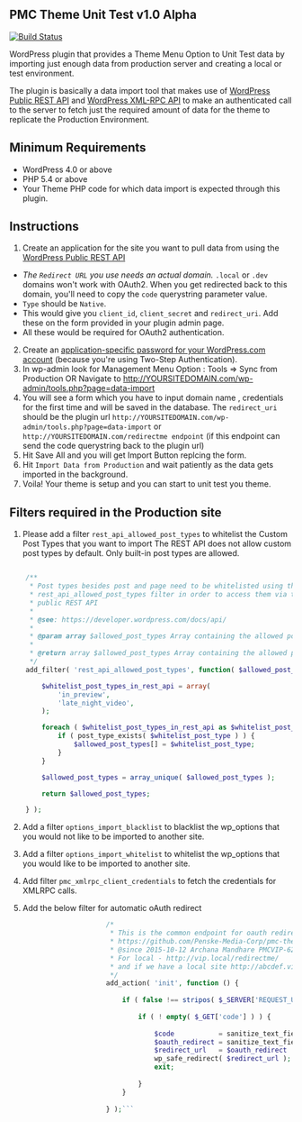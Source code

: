 PMC Theme Unit Test v1.0 Alpha
---------------------------------

[![Build Status](https://travis-ci.org/Penske-Media-Corp/pmc-theme-unit-test.svg?branch=master)](https://travis-ci.org/Penske-Media-Corp/pmc-theme-unit-test)

WordPress plugin that provides a Theme Menu Option to Unit Test data by importing just enough data from production server and creating a local or test environment.

The plugin is basically a data import tool that makes use of [WordPress Public REST API](https://developer.wordpress.com/docs/api/) and [WordPress XML-RPC API](https://codex.wordpress.org/XML-RPC_WordPress_API/Taxonomies) to make an authenticated call to the server to fetch just the required amount of data for the theme to replicate the Production Environment.

## Minimum Requirements

- WordPress 4.0 or above
- PHP 5.4 or above
- Your Theme PHP code for which data import is expected through this plugin.

## Instructions

1. Create an application for the site you want to pull data from using the [WordPress Public REST API](https://developer.wordpress.com/apps/)
  * *The `Redirect URL` you use needs an actual domain.* `.local` or `.dev` domains won't work with OAuth2. When you get redirected back to this domain, you'll need to copy the `code` querystring parameter value.
  * `Type` should be `Native`.
  * This would give you `client_id`, `client_secret` and `redirect_uri`. Add these on the form provided in your plugin admin page.
  * All these would be required for OAuth2 authentication.
2. Create an [application-specific password for your WordPress.com account](https://en.support.wordpress.com/security/two-step-authentication/#application-specific-passwords) (because you're using Two-Step Authentication).
3. In wp-admin look for Management Menu Option :  Tools => Sync from Production
			OR
	Navigate to http://YOURSITEDOMAIN.com/wp-admin/tools.php?page=data-import
4. You will see a form which you have to input domain name , credentials for the first time and will be saved in the database. The `redirect_uri` should be the plugin url `http://YOURSITEDOMAIN.com/wp-admin/tools.php?page=data-import` or `http://YOURSITEDOMAIN.com/redirectme endpoint` (if this endpoint can send the code querystring back to the plugin url)
5. Hit Save All and you will get Import Button replcing the form.
6. Hit `Import Data from Production` and wait patiently as the data gets imported in the background.
7. Voila! Your theme is setup and you can start to unit test you theme.

## Filters required in the Production site

1. Please add a filter `rest_api_allowed_post_types` to whitelist the Custom Post Types that you want to import
	The REST API does not allow custom post types by default. Only built-in post types are allowed.
```php

	/**
	 * Post types besides post and page need to be whitelisted using the
	 * rest_api_allowed_post_types filter in order to access them via the
	 * public REST API
	 *
	 * @see: https://developer.wordpress.com/docs/api/
	 *
	 * @param array $allowed_post_types Array containing the allowed post_types
	 *
	 * @return array $allowed_post_types Array containing the allowed post_types
	 */
	add_filter( 'rest_api_allowed_post_types', function( $allowed_post_types ) {

		$whitelist_post_types_in_rest_api = array(
			'in_preview',
			'late_night_video',
		);

		foreach ( $whitelist_post_types_in_rest_api as $whitelist_post_type ) {
			if ( post_type_exists( $whitelist_post_type ) ) {
				$allowed_post_types[] = $whitelist_post_type;
			}
		}

		$allowed_post_types = array_unique( $allowed_post_types );

		return $allowed_post_types;

	} );

```

2. Add a filter `options_import_blacklist` to blacklist the wp_options that you would not like to be imported to another site.

3. Add a filter `options_import_whitelist` to whitelist the wp_options that you would like to be imported to another site.

4. Add filter `pmc_xmlrpc_client_credentials` to fetch the credentials for XMLRPC calls.

5. Add the below filter for automatic oAuth redirect
```php
                        /*
                         * This is the common endpoint for oauth redirect for theme unit test plugin
                         * https://github.com/Penske-Media-Corp/pmc-theme-unit-test
                         * @since 2015-10-12 Archana Mandhare PMCVIP-62
                         * For local - http://vip.local/redirectme/
                         * and if we have a local site http://abcdef.vip.local/wp-admin
                         */
                        add_action( 'init', function () {
                        
                        	if ( false !== stripos( $_SERVER['REQUEST_URI'], '/redirectme' ) && ! empty( $_COOKIE['oauth_redirect'] ) ) {
                        
                        		if ( ! empty( $_GET['code'] ) ) {
                        
                        			$code           = sanitize_text_field( $_GET[ 'code' ] );
                        			$oauth_redirect = sanitize_text_field( $_COOKIE['oauth_redirect'] );
                        			$redirect_url   = $oauth_redirect . '&code=' . $code;
                        			wp_safe_redirect( $redirect_url );
                        			exit;
                        
                        		}
                        	}
                        
                        } );```



